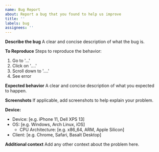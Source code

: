 ```yaml
---
name: Bug Report
about: Report a bug that you found to help us improve
title: ''
labels: bug
assignees: ''
---
```


**Describe the bug**
A clear and concise description of what the bug is.

**To Reproduce**
Steps to reproduce the behavior:
1. Go to '...'
2. Click on '....'
3. Scroll down to '....'
4. See error

**Expected behavior**
A clear and concise description of what you expected to happen.

**Screenshots**
If applicable, add screenshots to help explain your problem.

**Device:**
- Device: [e.g. iPhone 11, Dell XPS 13]
 - OS: [e.g. Windows, Arch Linux, iOS]
   - CPU Architecture: [e.g. x86_64, ARM, Apple Silicon]
 - Client: [e.g. Chrome, Safari, Basalt Desktop]

**Additional context**
Add any other context about the problem here.
